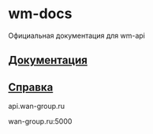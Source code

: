 # wm-docs
Официальная документация для wm-api

## [Документация](docs.md "Перейти")

## [Справка](docs/manual.md "Перейти")

api.wan-group.ru

wan-group.ru:5000
 
